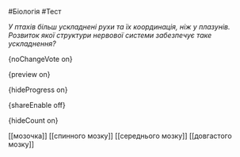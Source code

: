 #Біологія #Тест

*У птахів більш ускладнені рухи та їх координація, ніж у плазунів.  Розвиток якої структури нервової системи забезпечує таке ускладнення?*

{noChangeVote on}

{preview on}

{hideProgress on}

{shareEnable off}

{hideCount on}

[[мозочка]]
[[спинного мозку]]
[[середнього мозку]]
[[довгастого мозку]]
